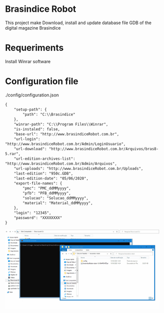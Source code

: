# Brasindice Robot
This project make Download, install and update database file GDB of the digital magazine Brasindice

# Requeriments

Install Winrar software

# Configuration file
./config/configuration.json
```
{
    "setup-path": {
        "path": "C:\\Brasindice"
    },
    "winrar-path": "C:\\Program Files\\Winrar",
    "is-instaled": false,
    "base-url": "http://www.brasindiceRobot.com.br",
    "url-login": "http://www.brasindiceRobot.com.br/Admin/LoginUsuario",
    "url-download": "http://www.brasindiceRobot.com.br/Arquivos/bras8-5.rar",
    "url-edition-archives-list": "http://www.brasindiceRobot.com.br/Admin/Arquivos",
    "url-uploads": "http://www.brasindiceRobot.com.br/Uploads",
    "last-edition": "950c.GDB",
    "last-edition-date": "05/06/2020",
    "export-file-names": {
        "pmc": "PMC_ddMMyyyy",
        "pfb": "PFB_ddMMyyyy",
        "solucao": "Solucao_ddMMyyyy",
        "material": "Material_ddMMyyyy",
    }, 
    "login": "12345",
    "password": "XXXXXXXX"
}
```


![knowhow](https://github.com/tiagoadmstz/brasindice-robot/blob/master/kh.gif)